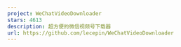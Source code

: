 ```yaml
---
project: WeChatVideoDownloader
stars: 4613
description: 超方便的微信视频号下载器
url: https://github.com/lecepin/WeChatVideoDownloader
---
```



